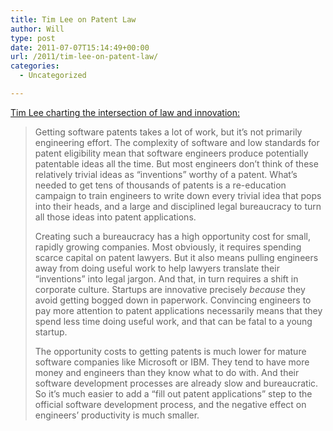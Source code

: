 ```yaml
---
title: Tim Lee on Patent Law
author: Will
type: post
date: 2011-07-07T15:14:49+00:00
url: /2011/tim-lee-on-patent-law/
categories:
  - Uncategorized

---
```

[Tim Lee charting the intersection of law and innovation:][1]

> Getting software patents takes a lot of work, but it’s not primarily engineering effort. The complexity of software and low standards for patent eligibility mean that software engineers produce potentially patentable ideas all the time. But most engineers don’t think of these relatively trivial ideas as “inventions” worthy of a patent. What’s needed to get tens of thousands of patents is a re-education campaign to train engineers to write down every trivial idea that pops into their heads, and a large and disciplined legal bureaucracy to turn all those ideas into patent applications.
> 
> Creating such a bureaucracy has a high opportunity cost for small, rapidly growing companies. Most obviously, it requires spending scarce capital on patent lawyers. But it also means pulling engineers away from doing useful work to help lawyers translate their “inventions” into legal jargon. And that, in turn requires a shift in corporate culture. Startups are innovative precisely _because_ they avoid getting bogged down in paperwork. Convincing engineers to pay more attention to patent applications necessarily means that they spend less time doing useful work, and that can be fatal to a young startup.
> 
> The opportunity costs to getting patents is much lower for mature software companies like Microsoft or IBM. They tend to have more money and engineers than they know what to do with. And their software development processes are already slow and bureaucratic. So it’s much easier to add a “fill out patent applications” step to the official software development process, and the negative effect on engineers’ productivity is much smaller.

 [1]: http://blogs.forbes.com/timothylee/2011/07/07/microsofts-android-shakedown/